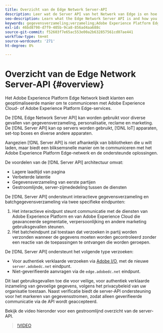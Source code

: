 ```yaml
---
title: Overzicht van de Edge Network Server-API
description: Leer wat de Server API van het Netwerk van Edge is en hoe u het kunt gebruiken.
seo-description: Learn what the Edge Network Server API is and how you can use it.
keywords: gegevensverzameling;verzameling;Adobe Experience Platform Edge Network;server-API;
exl-id: 46bd8798-d7f9-405b-9ca8-856ad4aa688c
source-git-commit: f52603f7e65ac553e00a2b632857561cd07ae441
workflow-type: tm+mt
source-wordcount: '271'
ht-degree: 0%

---
```


# Overzicht van de Edge Network Server-API {#overview}

Het Adobe Experience Platform Edge Network biedt klanten een geoptimaliseerde manier om te communiceren met Adobe Experience Cloud- of Adobe Experience Platform Edge-services.

De [!DNL Edge Network Server API] kan worden gebruikt voor diverse gevallen van gegevensverzameling, personalisatie, reclame en marketing. De [!DNL Server API] kan op servers worden gebruikt, [!DNL IoT] apparaten, set-top boxes en diverse andere apparaten.

Aangezien [!DNL Server API] is niet afhankelijk van bibliotheken die u wilt laden, maar biedt een bliksemsnelle manier om te communiceren met het Adobe Experience Platform Edge-netwerk en de ondersteunde oplossingen.

De voordelen van de [!DNL Server API] architectuur omvat:

* Lagere laadtijd van pagina
* Verbeterde latentie
* Gegevensverzameling van eerste partijen
* Gestroomlijnde, server-zijmededeling tussen de diensten

De [!DNL Server API] ondersteunt interactieve gegevensverzameling en batchgegevensverzameling via twee specifieke eindpunten:

1. Het interactieve eindpunt steunt communicatie met de diensten van Adobe Experience Platform en van Adobe Experience Cloud die geavanceerde segmentatie, verpersoonlijking en andere marketing gebruiksgevallen steunen.
2. Het batcheindpunt zal toestaan dat verzoeken in partij worden verzonden wanneer de gegevens moeten worden gecontroleerd zonder een reactie van de toepassingen te ontvangen die worden geroepen.

De [!DNL Server API] ondersteunt het volgende type verzoeken:

* Voor authentiek verklaarde verzoeken via [Adobe I/O](https://developer.adobe.com/), met de nieuwe `server.adobedc.net` eindpunt.
* Niet-geverifieerde aanvragen via de `edge.adobedc.net` eindpunt.

Dit laat gebruiksgevallen toe die voor veilige, voor authentiek verklaarde inzameling van gevoelige gegevens, volgens het privacybeleid van uw organisatie toestaan. Naast verificatie biedt de server-API ondersteuning voor het markeren van gegevensstromen, zodat alleen geverifieerde communicatie via de API wordt geaccepteerd.

Bekijk de video hieronder voor een gestroomlijnd overzicht van de server-API.

>[!VIDEO](https://video.tv.adobe.com/v/341448/)
